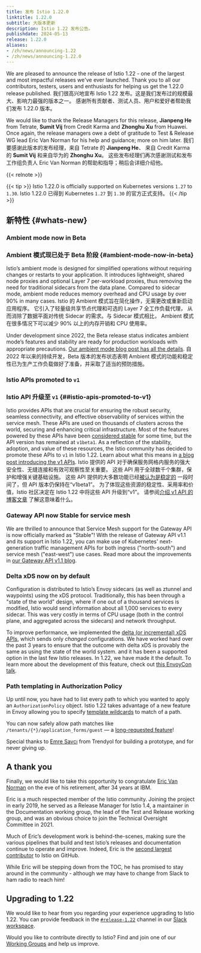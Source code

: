 ```yaml
---
title: 发布 Istio 1.22.0
linktitle: 1.22.0
subtitle: 大版本更新
description: Istio 1.22 发布公告。
publishdate: 2024-05-13
release: 1.22.0
aliases:
- /zh/news/announcing-1.22
- /zh/news/announcing-1.22.0
---
```


We are pleased to announce the release of Istio 1.22 - one of the largest and most impactful releases we've ever launched. Thank you to all our contributors, testers, users and enthusiasts for helping us get the 1.22.0 release published.
我们很高兴地宣布 Istio 1.22 发布。这是我们发布过的规模最大、影响力最强的版本之一。
感谢所有贡献者、测试人员、用户和爱好者帮助我们发布 1.22.0 版本。

We would like to thank the Release Managers for this release, **Jianpeng He** from Tetrate, **Sumit Vij** from Credit Karma and **Zhonghu Xu** from Huawei. Once again, the release managers owe a debt of gratitude to Test & Release WG lead Eric Van Norman for his help and guidance; more on him later.
我们要感谢此版本的发布经理，来自 Tetrate 的 **Jianpeng He**、
来自 Credit Karma 的 **Sumit Vij** 和来自华为的 **Zhonghu Xu**。
这些发布经理们再次感谢测试和发布工作组负责人 Eric Van Norman 的帮助和指导；稍后会详细介绍他。

{{< relnote >}}

{{< tip >}}
Istio 1.22.0 is officially supported on Kubernetes versions `1.27` to `1.30`.
Istio 1.22.0 已得到 Kubernetes `1.27` 到 `1.30` 的官方正式支持。
{{< /tip >}}

## 新特性 {#whats-new}

### Ambient mode now in Beta
### Ambient 模式现已处于 Beta 阶段 {#ambient-mode-now-in-beta}

Istio’s ambient mode is designed for simplified operations without requiring changes or restarts to your application. It introduces lightweight, shared node proxies and optional Layer 7 per-workload proxies, thus removing the need for traditional sidecars from the data plane. Compared to sidecar mode, ambient mode reduces memory overhead and CPU usage by over 90% in many cases.
Istio 的 Ambient 模式旨在简化操作，无需更改或重新启动应用程序。
它引入了轻量级共享节点代理和可选的 Layer 7 全工作负载代理，
从而消除了数据平面对传统 Sidecar 的需求。与 Sidecar 模式相比，
Ambient 模式在很多情况下可以减少 90% 以上的内存开销和 CPU 使用率。

Under development since 2022, the Beta release status indicates ambient mode’s features and stability are ready for production workloads with appropriate precautions. [Our ambient mode blog post has all the details](/blog/2024/ambient-reaches-beta/).
自 2022 年以来的持续开发，Beta 版本的发布状态表明 Ambient
模式的功能和稳定性已为生产工作负载做好了准备，并采取了适当的预防措施。
<!-- 
Fix it after blog translation finish
[我们的环境模式博客文章包含所有详细信息](/blog/2024/ambient-reaches-beta/)。 -->

### Istio APIs promoted to `v1`
### Istio API 升级至 `v1` {##istio-apis-promoted-to-v1}

Istio provides APIs that are crucial for ensuring the robust security, seamless connectivity, and effective observability of services within the service mesh. These APIs are used on thousands of clusters across the world, securing and enhancing critical infrastructure. Most of the features powered by these APIs have been [considered stable](/docs/releases/feature-stages/) for some time, but the API version has remained at `v1beta1`. As a reflection of the stability, adoption, and value of these resources, the Istio community has decided to promote these APIs to `v1` in Istio 1.22. Learn about what this means in [a blog post introducing the v1 APIs](/blog/2024/v1-apis/).
Istio 提供的 API 对于确保服务网格内服务的强大安全性、无缝连接和有效可观察性至关重要。 这些 API 用于全球数千个集群，保护和增强关键基础设施。 这些 API 提供的大多数功能已经[被认为是稳定的](/docs/releases/feature-stages/) 一段时间了，但 API 版本仍保持在“v1beta1”。 为了体现这些资源的稳定性、采用率和价值，Istio 社区决定在 Istio 1.22 中将这些 API 升级到“v1”。 请参阅[介绍 v1 API 的博客文章](/blog/2024/v1-apis/) 了解这意味着什么。

### Gateway API now Stable for service mesh

We are thrilled to announce that Service Mesh support for the Gateway API is now officially marked as "Stable"! With the release of Gateway API v1.1 and its support in Istio 1.22, you can make use of Kubernetes' next-generation traffic management APIs for both ingress ("north-south") and service mesh ("east-west") use cases. Read more about the improvements in [our Gateway API v1.1 blog](/blog/2024/gateway-mesh-ga/).

### Delta xDS now on by default

Configuration is distributed to Istio’s Envoy sidecars (as well as ztunnel and waypoints) using the xDS protocol. Traditionally, this has been through a "state of the world" design, where if one out of a thousand services is modified, Istio would send information about all 1,000 services to every sidecar. This was very costly in terms of CPU usage (both in the control plane, and aggregated across the sidecars) and network throughput.

To improve performance, we implemented the [delta (or incremental) xDS APIs](https://www.envoyproxy.io/docs/envoy/latest/api-docs/xds_protocol#incremental-xds), which sends only _changed_ configurations. We have worked hard over the past 3 years to ensure that the outcome with delta xDS is provably the same as using the state of the world system. and it has been a supported option in the last few Istio releases. In 1.22, we have made it the default. To learn more about the development of this feature, check out [this EnvoyCon talk](https://www.youtube.com/watch?v=LOm1ptEWx_Y).

### Path templating in Authorization Policy

Up until now, you have had to list every path to which you wanted to apply an `AuthorizationPolicy` object. Istio 1.22 takes advantage of a new feature in Envoy allowing you to specify [template wildcards](/docs/reference/config/security/authorization-policy/#Operation) to match of a path.

You can now safely allow path matches like `/tenants/{*}/application_forms/guest` — a [long-requested feature](https://github.com/istio/istio/issues/16585)!

Special thanks to [Emre Savcı](https://github.com/mstrYoda) from Trendyol for building a prototype, and for never giving up.

## A thank you

Finally, we would like to take this opportunity to congratulate [Eric Van Norman](https://github.com/ericvn) on the eve of his retirement, after 34 years at IBM.

Eric is a much respected member of the Istio community. Joining the project in early 2019, he served as a Release Manager for Istio 1.4, a maintainer in the Documentation working group, the lead of the Test and Release working group, and was an obvious choice to join the Technical Oversight Committee in 2021.

Much of Eric’s development work is behind-the-scenes, making sure the various pipelines that build and test Istio’s releases and documentation continue to operate and improve. Indeed, Eric is the [second largest contributor](https://istio.devstats.cncf.io/d/66/developer-activity-counts-by-companies?orgId=1&var-period_name=Last%20decade&var-metric=contributions&var-repogroup_name=All&var-country_name=All&var-companies=All) to Istio on GitHub.

While Eric will be stepping down from the TOC, he has promised to stay around in the community - although we may have to change from Slack to ham radio to reach him!

## Upgrading to 1.22

We would like to hear from you regarding your experience upgrading to Istio 1.22. You can provide feedback
in the [`#release-1.22`](https://istio.slack.com/archives/C06PU4H4EMR) channel in our [Slack workspace](https://slack.istio.io/).

Would you like to contribute directly to Istio? Find and join one of
our [Working Groups](https://github.com/istio/community/blob/master/WORKING-GROUPS.md) and help us improve.
